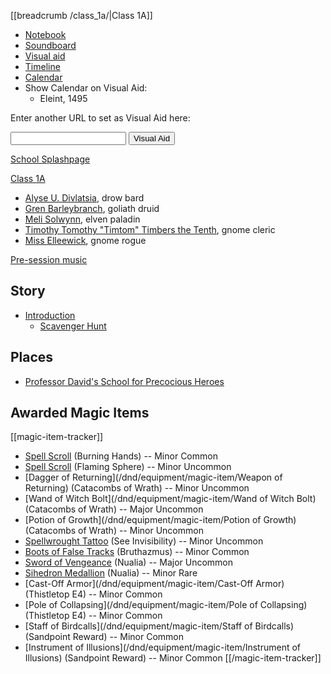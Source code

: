 [[breadcrumb /class_1a/|Class 1A]]

<script type="module">
    import {init_links, init_visual_aid} from "/static/js/common/visual_aid_backend.js";
    init_links();
    init_visual_aid();
</script>

* [Notebook]()
* [Soundboard]()
* [Visual aid](/visual_aid)
* [Timeline]()
* [Calendar](/class_1a/calendar)
* Show Calendar on Visual Aid:
    * <span class="visual-aid-link" title="iframe|/sandpoint/calendar#eleint_1495_dr">Eleint, 1495</span>

Enter another URL to set as Visual Aid here:

<input type="text" id="custom_visual_aid_url"> <button id="custom_visual_aid_button">Visual Aid</button>

[School Splashpage](^class_1a/School_Splashpage.png)

[Class 1A](^class_1a/Class_1A.png)

* [Alyse U. Divlatsia](^class_1a/Alyse_ID.png), drow bard
* [Gren Barleybranch](^class_1a/Gren_ID.png), goliath druid
* [Meli Solwynn](^class_1a/Meli_ID.png), elven paladin
* [Timothy Tomothy "Timtom" Timbers the Tenth](^class_1a/Timtom_ID.png), gnome cleric
* [Miss Elleewick](^class_1a/Elleewick_ID.png), gnome rogue

[Pre-session music]($load|music|arr/BGM_Event_Crystal.mp3)

## Story

* [Introduction]()
    * [Scavenger Hunt]()

## Places

* [Professor David's School for Precocious Heroes]()

## Awarded Magic Items

[[magic-item-tracker]]
* [Spell Scroll](/dnd/equipment/magic-item/spell-scroll-1st-level) (Burning Hands) -- Minor Common
* [Spell Scroll](/dnd/equipment/magic-item/spell-scroll-2nd-level) (Flaming Sphere) -- Minor Uncommon
* [Dagger of Returning](/dnd/equipment/magic-item/Weapon of Returning) (Catacombs of Wrath) -- Minor Uncommon
* [Wand of Witch Bolt](/dnd/equipment/magic-item/Wand of Witch Bolt) (Catacombs of Wrath) -- Major Uncommon
* [Potion of Growth](/dnd/equipment/magic-item/Potion of Growth) (Catacombs of Wrath) -- Minor Uncommon
* [Spellwrought Tattoo](/dnd/equipment/magic-item/spellwrought-tattoo-2nd-level) (See Invisibility) -- Minor Uncommon
* [Boots of False Tracks](/dnd/equipment/magic-item/boots-of-false-tracks) (Bruthazmus) -- Minor Common
* [Sword of Vengeance](/dnd/equipment/magic-item/sword-of-vengeance) (Nualia) -- Major Uncommon
* [Sihedron Medallion](/dnd/equipment/magic-item/sihedron-medallion) (Nualia) -- Minor Rare
* [Cast-Off Armor](/dnd/equipment/magic-item/Cast-Off Armor) (Thistletop E4) -- Minor Common
* [Pole of Collapsing](/dnd/equipment/magic-item/Pole of Collapsing) (Thistletop E4) -- Minor Common
* [Staff of Birdcalls](/dnd/equipment/magic-item/Staff of Birdcalls) (Sandpoint Reward) -- Minor Common
* [Instrument of Illusions](/dnd/equipment/magic-item/Instrument of Illusions) (Sandpoint Reward) -- Minor Common
  [[/magic-item-tracker]]
